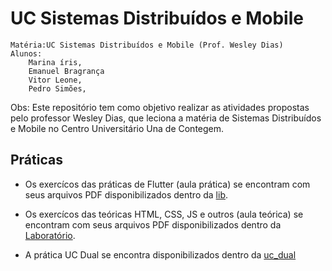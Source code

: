 # UC Sistemas Distribuídos e Mobile

    Matéria:UC Sistemas Distribuídos e Mobile (Prof. Wesley Dias)
    Alunos: 
        Marina íris,
        Emanuel Bragrança
        Vitor Leone,
        Pedro Simões,

Obs: Este repositório tem como objetivo realizar as atividades propostas pelo professor Wesley Dias, que leciona a matéria de Sistemas Distribuídos e Mobile no Centro Universitário Una de Contegem.

## Práticas

- Os exercícos das práticas de Flutter (aula prática) se encontram com seus arquivos PDF disponibilizados dentro da [lib](aula_pratica/lib).

- Os exercícos das teóricas HTML, CSS, JS e outros (aula teórica) se encontram com seus arquivos PDF disponibilizados dentro da [Laboratório](aula_teorica/Laboratório).

- A prática UC Dual se encontra disponibilizados dentro da [uc_dual](uc_dual)